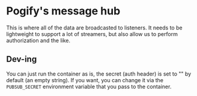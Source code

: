 # Pogify's message hub
 This is where all of the data are broadcasted to listeners. It needs to be lightweight to support a lot of streamers, but also allow us to perform authorization and the like.

## Dev-ing

You can just run the container as is, the secret (auth header) is set to "" by default (an empty string). If you want, you can change it via the `PUBSUB_SECRET` environment variable that you pass to the container.
